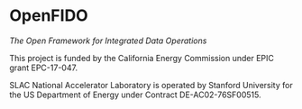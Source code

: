 # OpenFIDO
*The Open Framework for Integrated Data Operations*

This project is funded by the California Energy Commission under EPIC grant EPC-17-047.

SLAC National Accelerator Laboratory is operated by Stanford University for the US Department of Energy under Contract DE-AC02-76SF00515.
